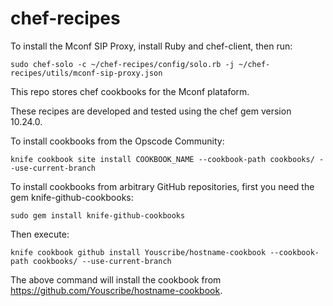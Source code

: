 chef-recipes
============

To install the Mconf SIP Proxy, install Ruby and chef-client, then run:

```
sudo chef-solo -c ~/chef-recipes/config/solo.rb -j ~/chef-recipes/utils/mconf-sip-proxy.json
```

This repo stores chef cookbooks for the Mconf plataform.

These recipes are developed and tested using the chef gem version 10.24.0.

To install cookbooks from the Opscode Community:

```
knife cookbook site install COOKBOOK_NAME --cookbook-path cookbooks/ --use-current-branch
```

To install cookbooks from arbitrary GitHub repositories, first you need the gem knife-github-cookbooks:

```
sudo gem install knife-github-cookbooks
```

Then execute:

```
knife cookbook github install Youscribe/hostname-cookbook --cookbook-path cookbooks/ --use-current-branch
```

The above command will install the cookbook from https://github.com/Youscribe/hostname-cookbook.
